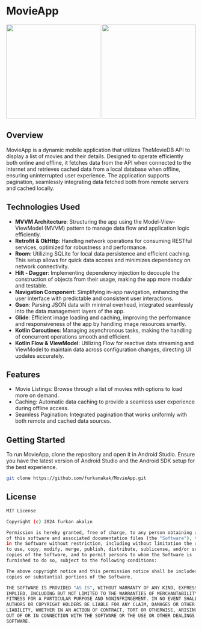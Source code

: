 # MovieApp

<img src="https://github.com/furkanakak/MovieApp/assets/80040232/8df6cc48-e11c-46c0-b5b2-0d6566716f9f" width="250">
<img src="https://github.com/furkanakak/MovieApp/assets/80040232/2a554503-197d-452b-82b1-05edd48872d6" width="250">


## Overview
MovieApp is a dynamic mobile application that utilizes TheMovieDB API to display a list of movies and their details. Designed to operate efficiently both online and offline, it fetches data from the API when connected to the internet and retrieves cached data from a local database when offline, ensuring uninterrupted user experience. The application supports pagination, seamlessly integrating data fetched both from remote servers and cached locally.

## Technologies Used
- **MVVM Architecture**: Structuring the app using the Model-View-ViewModel (MVVM) pattern to manage data flow and application logic efficiently.
- **Retrofit & OkHttp**: Handling network operations for consuming RESTful services, optimized for robustness and performance.
- **Room**: Utilizing SQLite for local data persistence and efficient caching. This setup allows for quick data access and minimizes dependency on network connectivity.
- **Hilt - Dagger**: Implementing dependency injection to decouple the construction of objects from their usage, making the app more modular and testable.
- **Navigation Component**: Simplifying in-app navigation, enhancing the user interface with predictable and consistent user interactions.
- **Gson**: Parsing JSON data with minimal overhead, integrated seamlessly into the data management layers of the app.
- **Glide**: Efficient image loading and caching, improving the performance and responsiveness of the app by handling image resources smartly.
- **Kotlin Coroutines**: Managing asynchronous tasks, making the handling of concurrent operations smooth and efficient.
- **Kotlin Flow & ViewModel**: Utilizing Flow for reactive data streaming and ViewModel to maintain data across configuration changes, directing UI updates accurately.

## Features
- Movie Listings: Browse through a list of movies with options to load more on demand.
- Caching: Automatic data caching to provide a seamless user experience during offline access.
- Seamless Pagination: Integrated pagination that works uniformly with both remote and cached data sources.


## Getting Started
To run MovieApp, clone the repository and open it in Android Studio. Ensure you have the latest version of Android Studio and the Android SDK setup for the best experience.


```bash
git clone https://github.com/furkanakak/MovieApp.git 
```



## License

```bash
MIT License

Copyright (c) 2024 furkan akalın

Permission is hereby granted, free of charge, to any person obtaining a copy
of this software and associated documentation files (the "Software"), to deal
in the Software without restriction, including without limitation the rights
to use, copy, modify, merge, publish, distribute, sublicense, and/or sell
copies of the Software, and to permit persons to whom the Software is
furnished to do so, subject to the following conditions:

The above copyright notice and this permission notice shall be included in all
copies or substantial portions of the Software.

THE SOFTWARE IS PROVIDED "AS IS", WITHOUT WARRANTY OF ANY KIND, EXPRESS OR
IMPLIED, INCLUDING BUT NOT LIMITED TO THE WARRANTIES OF MERCHANTABILITY,
FITNESS FOR A PARTICULAR PURPOSE AND NONINFRINGEMENT. IN NO EVENT SHALL THE
AUTHORS OR COPYRIGHT HOLDERS BE LIABLE FOR ANY CLAIM, DAMAGES OR OTHER
LIABILITY, WHETHER IN AN ACTION OF CONTRACT, TORT OR OTHERWISE, ARISING FROM,
OUT OF OR IN CONNECTION WITH THE SOFTWARE OR THE USE OR OTHER DEALINGS IN THE
SOFTWARE.
```
